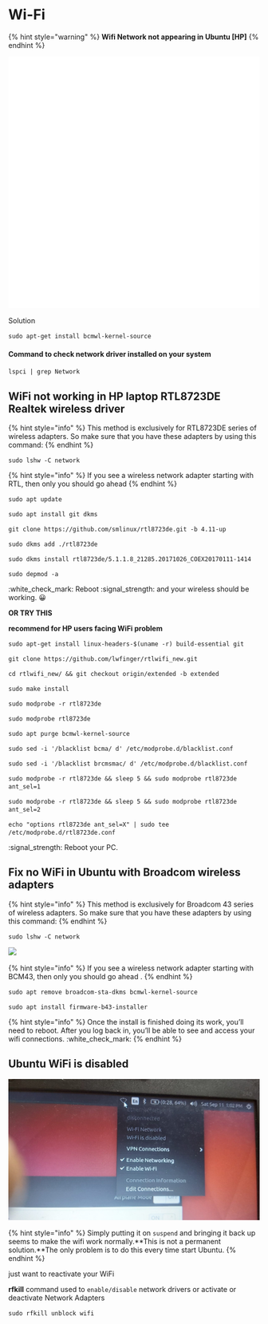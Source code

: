 # Wi-Fi

{% hint style="warning" %}
&#x20;**Wifi Network not appearing in Ubuntu \[HP]**
{% endhint %}

![](../.gitbook/assets/75267-no-wifi.gif)

Solution

```
sudo apt-get install bcmwl-kernel-source 
```

#### Command to check  network driver installed on your system

```
lspci | grep Network
```

## WiFi not working in HP laptop RTL8723DE Realtek wireless driver

{% hint style="info" %}
This method is exclusively for RTL8723DE series of wireless adapters. So make sure that you have these adapters by using this command:
{% endhint %}

```
sudo lshw -C network
```

{% hint style="info" %}
If you see a wireless network adapter starting with RTL, then only you should go ahead
{% endhint %}

```
sudo apt update
```

```
sudo apt install git dkms
```

```
git clone https://github.com/smlinux/rtl8723de.git -b 4.11-up
```

```
sudo dkms add ./rtl8723de
```

```
sudo dkms install rtl8723de/5.1.1.8_21285.20171026_COEX20170111-1414
```

```
sudo depmod -a
```

:white\_check\_mark: Reboot :signal\_strength: and your wireless should be working. :grinning:&#x20;

**OR TRY THIS**

&#x20;**recommend for HP users facing WiFi problem**

```
sudo apt-get install linux-headers-$(uname -r) build-essential git
```

```
git clone https://github.com/lwfinger/rtlwifi_new.git
```

```
cd rtlwifi_new/ && git checkout origin/extended -b extended
```

```
sudo make install
```

```
sudo modprobe -r rtl8723de
```

```
sudo modprobe rtl8723de
```

```
sudo apt purge bcmwl-kernel-source
```

```
sudo sed -i '/blacklist bcma/ d' /etc/modprobe.d/blacklist.conf
```

```
sudo sed -i '/blacklist brcmsmac/ d' /etc/modprobe.d/blacklist.conf
```

```
sudo modprobe -r rtl8723de && sleep 5 && sudo modprobe rtl8723de ant_sel=1
```

```
sudo modprobe -r rtl8723de && sleep 5 && sudo modprobe rtl8723de ant_sel=2
```

```
echo "options rtl8723de ant_sel=X" | sudo tee /etc/modprobe.d/rtl8723de.conf
```

:signal\_strength: Reboot your PC.

## &#x20;Fix no WiFi in Ubuntu with **Broadcom** wireless adapters

{% hint style="info" %}
This method is exclusively for Broadcom 43 series of wireless adapters. So make sure that you have these adapters by using this command:
{% endhint %}

```
sudo lshw -C network
```

![](../.gitbook/assets/20210705\_162317.jpg)

{% hint style="info" %}
If you see a wireless network adapter starting with BCM43, then only you should go ahead .
{% endhint %}

```
sudo apt remove broadcom-sta-dkms bcmwl-kernel-source
```

```
sudo apt install firmware-b43-installer
```

{% hint style="info" %}
Once the install is finished doing its work, you’ll need to reboot. After you log back in, you’ll be able to see and access your wifi connections. :white\_check\_mark:&#x20;
{% endhint %}

## Ubuntu WiFi is disabled

![](../.gitbook/assets/wifiissue.jpg)

{% hint style="info" %}
Simply putting it on `suspend` and bringing it back up seems to make the wifi work normally.**This is not a permanent solution.**The only problem is to do this every time  start Ubuntu.
{% endhint %}

just want to reactivate your WiFi

**rfkill** command used to `enable/disable` network drivers or activate or deactivate Network Adapters

```
sudo rfkill unblock wifi
```
